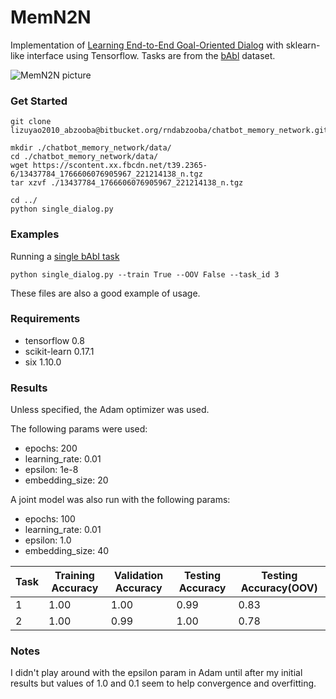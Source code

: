 # MemN2N

Implementation of [Learning End-to-End Goal-Oriented Dialog](https://arxiv.org/abs/1605.07683) with sklearn-like interface using Tensorflow. Tasks are from the [bAbl](https://research.facebook.com/research/babi/) dataset.

![MemN2N picture](https://www.dropbox.com/s/3rdwfxt80v45uqm/Screenshot%202015-11-19%2000.57.27.png?dl=1)

### Get Started

```
git clone lizuyao2010_abzooba@bitbucket.org/rndabzooba/chatbot_memory_network.git

mkdir ./chatbot_memory_network/data/
cd ./chatbot_memory_network/data/
wget https://scontent.xx.fbcdn.net/t39.2365-6/13437784_1766606076905967_221214138_n.tgz
tar xzvf ./13437784_1766606076905967_221214138_n.tgz

cd ../
python single_dialog.py
```

### Examples

Running a [single bAbI task](./single_dialog.py)

```
python single_dialog.py --train True --OOV False --task_id 3
```

These files are also a good example of usage.

### Requirements

* tensorflow 0.8
* scikit-learn 0.17.1
* six 1.10.0

### Results

Unless specified, the Adam optimizer was used.

The following params were used:
  * epochs: 200
  * learning_rate: 0.01
  * epsilon: 1e-8
  * embedding_size: 20

A joint model was also run with the following params:
  * epochs: 100
  * learning_rate: 0.01
  * epsilon: 1.0
  * embedding_size: 40


Task  |  Training Accuracy  |  Validation Accuracy  |  Testing Accuracy	 |  Testing Accuracy(OOV)
------|---------------------|-----------------------|--------------------|-----------------------
1     |  1.00	            |  1.00		            |  0.99				 |	0.83
2     |  1.00               |  0.99		            |  1.00				 |	0.78

### Notes

I didn't play around with the epsilon param in Adam until after my initial results but values of 1.0 and 0.1 seem to help convergence and overfitting.
